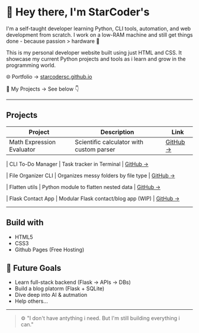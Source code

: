 # 👋 Hey there, I'm StarCoder's


I'm a self-taught developer learning Python, CLI tools, automation, and web development from scratch. I work on a low-RAM machine and still 
get things done - because passion > hardware 💪

This is my personal developer website built using just HTML and CSS. It showcase my current Python projects and tools as i learn and grow in the programming world.

🌐 Portfolio -> [starcodersc.github.io](https://starcodersc.github.io)

📂 My Projects -> See below 👇

---

## Projects

|Project | Description | Link |
|--------|-------------|------|
| Math Expression Evaluator | Scientific calculator with custom parser | [GitHub ->](https://github.com/StarCoderSC/math-expression-evaluator)


| CLI To-Do Manager | Task tracker in Terminal | [GitHub ->](https://github.com/StarCoderSC/cli-todo-manager)

| File Organizer CLI | Organizes messy folders by file type | [GitHub ->](https://github.com/StarCodderSC/file-organizer-cli)


| Flatten utils | Python module to flatten nested data | [GitHub ->](https://github.com/StarCoderSC/flatten-utils)

| Flask Contact App | Modular Flask contact/blog app (WIP) | [GitHub ->](https://github.com/StarCoderSC/flask-contact-app)

---

## Build with 

- HTML5
- CSS3
- Github Pages (Free Hosting)

## 🚀 Future Goals

- Learn full-stack backend (Flask -> APIs -> DBs)
- Build a blog platorm (Flask + SQLite)
- Dive deep into AI & autmation
- Help others...

---

> ⚙️ "I don't have antything i need. But I'm still building everything i can."